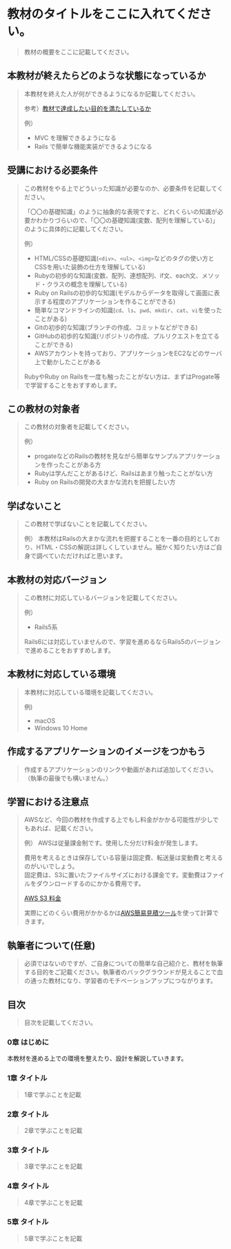 # 教材のタイトルをここに入れてください。
> 教材の概要をここに記載してください。


## 本教材が終えたらどのような状態になっているか
> 本教材を終えた人が何ができるようになるか記載してください。
>
> 参考）[教材で達成したい目的を満たしているか](https://techpit-market.gitbook.io/host-guide/4-1#2-deshitaiwotashiteiruka)
> 
> 例）
> - MVC を理解できるようになる
> - Rails で簡単な機能実装ができるようになる


## 受講における必要条件
> この教材をやる上でどういった知識が必要なのか、必要条件を記載してください。
>
> 「〇〇の基礎知識」のように抽象的な表現ですと、どれくらいの知識が必要かわかりづらいので、「〇〇の基礎知識(変数、配列を理解している)」のように具体的に記載してください。
> 
> 例）
> - HTML/CSSの基礎知識(`<div>`、`<ul>`、`<img>`などのタグの使い方とCSSを用いた装飾の仕方を理解している)
> - Rubyの初歩的な知識(変数、配列、連想配列、if文、each文、メソッド・クラスの概念を理解している)
> - Ruby on Railsの初歩的な知識(モデルからデータを取得して画面に表示する程度のアプリケーションを作ることができる)
> - 簡単なコマンドラインの知識(`cd`、`ls`、`pwd`、`mkdir`、`cat`、`vi`を使ったことがある)
> - Gitの初歩的な知識(ブランチの作成、コミットなどができる)
> - GitHubの初歩的な知識(リポジトリの作成、プルリクエストを立てることができる)
> - AWSアカウントを持っており、アプリケーションをEC2などのサーバ上で動かしたことがある
> 
> RubyやRuby on Railsを一度も触ったことがない方は、まずはProgate等で学習することをおすすめします。


## この教材の対象者
> この教材の対象者を記載してください。
> 
> 例）
> - progateなどのRailsの教材を見ながら簡単なサンプルアプリケーションを作ったことがある方
> - Rubyは学んだことがあるけど、Railsはあまり触ったことがない方
> - Ruby on Railsの開発の大まかな流れを把握したい方


## 学ばないこと
> この教材で学ばないことを記載してください。
> 
> 例）
> 本教材はRailsの大まかな流れを把握することを一番の目的としており、HTML・CSSの解説は詳しくしていません。細かく知りたい方はご自身で調べていただければと思います。


## 本教材の対応バージョン
> この教材に対応しているバージョンを記載してください。
>
> 例）
> - Rails5系
>
> Rails6には対応していませんので、学習を進めるならRails5のバージョンで進めることをおすすめします。


## 本教材に対応している環境
> 本教材に対応している環境を記載してください。
>
> 例)
> - macOS
> - Windows 10 Home


## 作成するアプリケーションのイメージをつかもう
> 作成するアプリケーションのリンクや動画があれば追加してください。（執筆の最後でも構いません。）


## 学習における注意点
> AWSなど、今回の教材を作成する上でもし料金がかかる可能性が少しでもあれば、記載ください。
>
> 例）
> AWSは従量課金制です。使用した分だけ料金が発生します。
> 
> 費用を考えるときは保存している容量は固定費、転送量は変動費と考えるのがいいでしょう。  
> 固定費は、S3に置いたファイルサイズにおける課金です。変動費はファイルをダウンロードするのにかかる費用です。
> 
> [AWS S3 料金](https://aws.amazon.com/jp/s3/pricing/)
> 
> 実際にどのくらい費用がかかるかは[AWS簡易見積ツール](https://calculator.s3.amazonaws.com/index.html?lng=ja_JP)を使って計算できます。


## 執筆者について(任意)
> 必須ではないのですが、ご自身についての簡単な自己紹介と、教材を執筆する目的をご記載ください。執筆者のバックグラウンドが見えることで血の通った教材になり、学習者のモチベーションアップにつながります。


## 目次
> 目次を記載してください。

### 0章 はじめに
本教材を進める上での環境を整えたり、設計を解説していきます。

### 1章 タイトル
> 1章で学ぶことを記載

### 2章 タイトル
> 2章で学ぶことを記載

### 3章 タイトル
> 3章で学ぶことを記載

### 4章 タイトル
> 4章で学ぶことを記載

### 5章 タイトル
> 5章で学ぶことを記載
